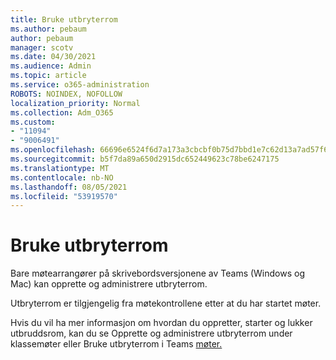 ```yaml
---
title: Bruke utbryterrom
ms.author: pebaum
author: pebaum
manager: scotv
ms.date: 04/30/2021
ms.audience: Admin
ms.topic: article
ms.service: o365-administration
ROBOTS: NOINDEX, NOFOLLOW
localization_priority: Normal
ms.collection: Adm_O365
ms.custom:
- "11094"
- "9006491"
ms.openlocfilehash: 66696e6524f6d7a173a3cbcbf0b75d7bbd1e7c62d13a7ad57f6c142e81b81c47
ms.sourcegitcommit: b5f7da89a650d2915dc652449623c78be6247175
ms.translationtype: MT
ms.contentlocale: nb-NO
ms.lasthandoff: 08/05/2021
ms.locfileid: "53919570"
---
```

# <a name="use-breakout-rooms"></a>Bruke utbryterrom

Bare møtearrangører på skrivebordsversjonene av Teams (Windows og Mac) kan opprette og administrere utbryterrom. 

Utbryterrom er tilgjengelig fra møtekontrollene etter at du har startet møter.

Hvis du vil ha mer informasjon om hvordan []() du oppretter, starter og lukker utbruddsrom, kan du se Opprette og administrere utbryterrom under klassemøter eller Bruke utbryterrom i Teams [møter.](https://support.microsoft.com/office/use-breakout-rooms-in-teams-meetings-7de1f48a-da07-466c-a5ab-4ebace28e461)